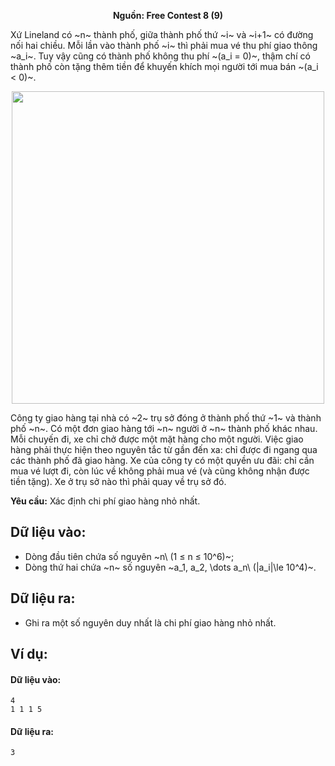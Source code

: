 **<center>Nguồn: Free Contest 8 (9)</center>**

Xứ Lineland có ~n~ thành phố, giữa thành phố thứ ~i~ và ~i+1~ có đường nối hai chiều. Mỗi lần vào thành phố ~i~ thì phải mua vé thu phí giao thông ~a_i~. Tuy vậy cũng có thành phố không thu phí ~(a_i  = 0)~, thậm chí có thành phố còn tặng thêm tiền để khuyến khích mọi người tới mua bán ~(a_i < 0)~.
<center><img src="/images/problems/2061/delivery.png" width=500px /></center>

Công ty giao hàng tại nhà có ~2~ trụ sở đóng ở thành phố thứ ~1~ và thành phố ~n~. Có một đơn giao hàng tới ~n~ người ở ~n~ thành phố khác nhau. Mỗi chuyến đi, xe chỉ chở được một mặt hàng cho một người. Việc giao hàng phải thực hiện theo nguyên tắc từ gần đến 
xa: chỉ được đi ngang qua các thành phố đã giao hàng. Xe của công ty có một quyền ưu đãi: chỉ cần mua vé lượt đi, còn lúc về không phải mua vé (và cũng không nhận được tiền tặng). Xe ở trụ sở nào thì phải quay về trụ sở đó.

**Yêu cầu:** Xác định chi phí giao hàng nhỏ nhất.

## Dữ liệu vào:
- Dòng đầu tiên chứa số nguyên ~n\ (1 ≤ n  ≤ 10^6)~;
- Dòng thứ hai chứa ~n~ số nguyên ~a_1, a_2, \dots a_n\ (|a_i|\le 10^4)~.

## Dữ liệu ra:
- Ghi ra một số nguyên duy nhất là chi phí giao hàng nhỏ nhất.

## Ví dụ:
#### Dữ liệu vào:
```
4
1 1 1 5
```

#### Dữ liệu ra:
```
3
```
